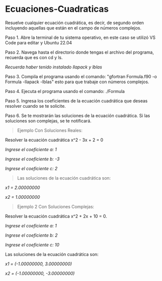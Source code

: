 # Ecuaciones-Cuadraticas
Resuelve cualquier ecuación cuadrática, es decir, de segundo orden incluyendo aquellas que están en el campo de números complejos.

Paso 1. Abre la terminal de tu sistema operativo, en este caso se utilizó VS Code para editar y Ubuntu 22.04

Paso 2. Navega hasta el directorio donde tengas el archivo del programa, recuerda que es con cd y ls.

*Recuerda haber tenido instalado llapack y lblas*

Paso 3. Compila el programa usando el comando: "gfortran Formula.f90 -o Formula -llapack -lblas" esto para que trabaje con números complejos.

Paso 4. Ejecuta el programa usando el comando: ./Formula

Paso 5. Ingresa los coeficientes de la ecuación cuadrática que deseas resolver cuando se te solicite.

Paso 6. Se te mostrarán las soluciones de la ecuación cuadrática. Si las soluciones son complejas, se te notificará.

>Ejemplo Con Soluciones Reales:

Resolver la ecuación cuadrática x^2 - 3x + 2 = 0

_Ingrese el coeficiente a: 1_

_Ingrese el coeficiente b: -3_

_Ingrese el coeficiente c: 2_

>Las soluciones de la ecuación cuadrática son:

_x1 = 2.00000000_

_x2 = 1.00000000_



>Ejemplo 2 Con Soluciones Complejas: 

Resolver la ecuación cuadrática x^2 + 2x + 10 = 0.

_Ingrese el coeficiente a: 1_

_Ingrese el coeficiente b: 2_

_Ingrese el coeficiente c: 10_

Las soluciones de la ecuación cuadrática son:

_x1 = (-1.00000000, 3.00000000)_

_x2 = (-1.00000000, -3.00000000)_
